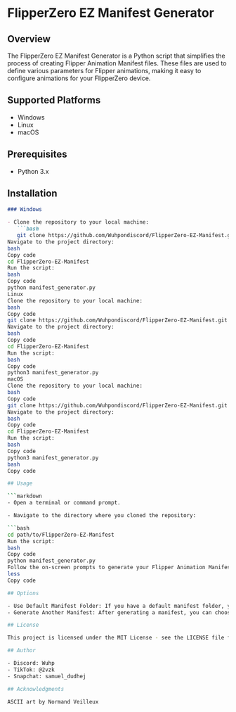 # FlipperZero EZ Manifest Generator

## Overview

The FlipperZero EZ Manifest Generator is a Python script that simplifies the process of creating Flipper Animation Manifest files. These files are used to define various parameters for Flipper animations, making it easy to configure animations for your FlipperZero device.

## Supported Platforms

- Windows
- Linux
- macOS

## Prerequisites

- Python 3.x

## Installation

```markdown
### Windows

- Clone the repository to your local machine:
   ```bash
   git clone https://github.com/Wuhpondiscord/FlipperZero-EZ-Manifest.git
Navigate to the project directory:
bash
Copy code
cd FlipperZero-EZ-Manifest
Run the script:
bash
Copy code
python manifest_generator.py
Linux
Clone the repository to your local machine:
bash
Copy code
git clone https://github.com/Wuhpondiscord/FlipperZero-EZ-Manifest.git
Navigate to the project directory:
bash
Copy code
cd FlipperZero-EZ-Manifest
Run the script:
bash
Copy code
python3 manifest_generator.py
macOS
Clone the repository to your local machine:
bash
Copy code
git clone https://github.com/Wuhpondiscord/FlipperZero-EZ-Manifest.git
Navigate to the project directory:
bash
Copy code
cd FlipperZero-EZ-Manifest
Run the script:
bash
Copy code
python3 manifest_generator.py
bash
Copy code

## Usage

```markdown
- Open a terminal or command prompt.

- Navigate to the directory where you cloned the repository:

```bash
cd path/to/FlipperZero-EZ-Manifest
Run the script:
bash
Copy code
python manifest_generator.py
Follow the on-screen prompts to generate your Flipper Animation Manifest files.
less
Copy code

## Options

- Use Default Manifest Folder: If you have a default manifest folder, you can choose to use it when prompted.
- Generate Another Manifest: After generating a manifest, you can choose to generate another one.

## License

This project is licensed under the MIT License - see the LICENSE file for details.

## Author

- Discord: Wuhp
- TikTok: @2vzk
- Snapchat: samuel_dudhej

## Acknowledgments

ASCII art by Normand Veilleux
